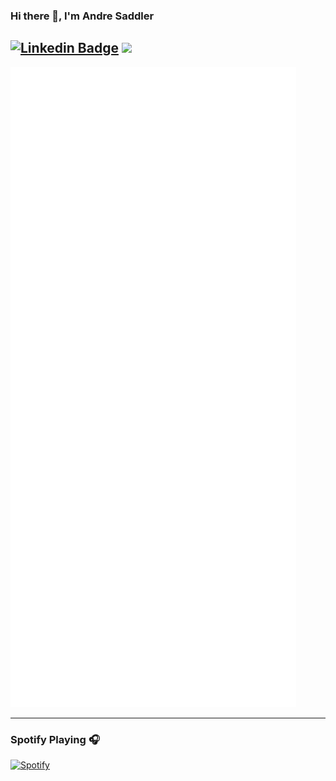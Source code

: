 ### Hi there 👋, I'm Andre Saddler
[![Linkedin Badge](https://img.shields.io/badge/-andrexsaddler-blue?style=flat-square&logo=Linkedin&logoColor=white&link=https://www.linkedin.com/in/andrexsaddler/)](https://www.linkedin.com/in/andrexsaddler/)
![](https://komarev.com/ghpvc/?username=axsddlr&color=dc143c)
---

![Metrics](https://raw.githubusercontent.com/axsddlr/axsddlr/master/github-metrics.svg)

---
### Spotify Playing 🎧

[![Spotify](https://novatorem.rehkloos.vercel.app/api/spotify)](https://open.spotify.com/user/1249748560)